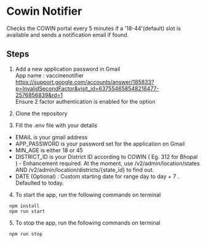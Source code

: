 # Cowin Notifier
Checks the COWIN portal every 5 minutes if a '18-44'(default) slot is available and sends a notification email if found.

## Steps
1. Add a new application password in Gmail<br>
App name : vaccinenotifier<br>
https://support.google.com/accounts/answer/185833?p=InvalidSecondFactor&visit_id=637554658548216477-2576856839&rd=1<br>
Ensure 2 factor authentication is enabled for the option

2. Clone the repository

3. Fill the .env file with your details

* EMAIL is your gmail address
* APP_PASSWORD is your password set for the application on Gmail
* MIN_AGE is either 18 or 45
* DISTRICT_ID is your District ID according to COWIN ( Eg. 312 for Bhopal ) - Enhancement required. At the moment, use /v2/admin/location/states AND /v2/admin/location/districts/{state_id} to find out.
* DATE (Optional) : Custom starting date for range day to day + 7 . Defaulted to today.

4. To start the app, run the following commands on terminal

```
 npm install 
 npm run start
```
5. To stop the app, run the following commands on terminal

```
 npm run stop
```


